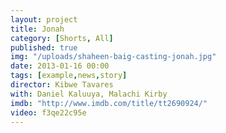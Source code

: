 ```yaml
---
layout: project
title: Jonah
category: [Shorts, All]
published: true
img: "/uploads/shaheen-baig-casting-jonah.jpg"
date: 2013-01-16 00:00
tags: [example,news,story]
director: Kibwe Tavares
with: Daniel Kaluuya, Malachi Kirby
imdb: "http://www.imdb.com/title/tt2690924/"
video: f3qe22c95e
---
```



